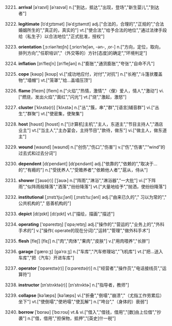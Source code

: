 3221. **arrival**
[əˈraɪvl]  [əˈraɪvəl]
n.["到达，抵达","出现，登场","新生婴儿","到达者"]  

3222. **legitimate**
[lɪˈdʒɪtɪmət]  [ləˈdʒɪtəmɪt]
adj.["合法的，合理的","正规的","合法婚姻所生的","真正的，真实的"]  vt.["使合法","给予合法的地位","通过法律手段给（私生子）以合法地位","正式批准，授权"]  

3223. **orientation**
[ˌɔ:riənˈteɪʃn]  [ˌɔriɛnˈteʃən, -ən-, ˌor-]
n.["方向，定位，取向，排列方向","任职培训","（外交等的）方针[态度]的确定","环境判定"]  

3224. **inflation**
[ɪnˈfleɪʃn]  [ɪnˈfleʃən]
n.["膨胀","通货膨胀","夸张","自命不凡"]  

3225. **cope**
[kəʊp]  [koʊp]
vi.["成功地应付，对付","对抗"]  n.["长袍","斗篷状覆盖物","墙帽"]  vt.["笼罩","给…盖墙压顶"]  

3226. **flame**
[fleɪm]  [flem]
n.["火焰","热情，激情","〈俚〉爱人，情人","激动"]  vi.["燃烧，发出火焰","面红","闪光"]  vt.["烧","激起，激怒"]  

3227. **cluster**
[ˈklʌstə(r)]  [ˈklʌstɚ]
n.["丛","簇，串","群","[语言]辅音群"]  vi.["丛生","群聚"]  vt.["使密集，使聚集"]  

3228. **host**
[həʊst]  [hoʊst]
n.["[计算机]主机","主人，东道主","节目主持人","酒店业主"]  vt.["当主人","主办宴会，主持节目","款待，做东"]  vi.["做主人，做东道主"]  

3229. **wound**
[waʊnd]  [waʊnd]
n.["创伤","伤口","伤害"]  v.["伤","伤害","“wind”的过去式和过去分词"]  

3230. **dependent**
[dɪˈpendənt]  [dɪˈpɛndənt]
adj.["依靠的","依赖的","取决于…的","有瘾的"]  n.["受抚养人","受赡养者","依赖他人者","扈从，侍从"]  

3231. **shower**
[ˈʃaʊə(r)]  [ˈʃaʊɚ]
n.["阵雨","淋浴","淋浴器","一大批"]  vi.["下阵雨","似阵雨般降落","洒落","纷纷降落"]  vt.["大量地给予","抛洒，使纷纷降落"]  

3232. **institutional**
[ˌɪnstɪˈtju:ʃənl]  [ˌɪnstɪˈtu:ʃənl]
adj.["由来已久的"," 习以为常的"," 公共机构的"," 慈善机构的"]  

3233. **depict**
[dɪˈpɪkt]  [dɪˈpɪkt]
vt.["描绘，描画","描述"]  

3234. **operating**
['ɒpəreɪtɪŋ]  [ˈɑpəˌretɪŋ]
adj.["操作的","营运的","业务上的","外科手术的"]  v.["操作( operate的现在分词)","运转","管理","做外科手术"]  

3235. **flesh**
[fleʃ]  [flɛʃ]
n.["肉","肉体","果肉","皮肤"]  v.["用肉喂养","长胖"]  

3236. **garage**
[ˈgærɑ:ʒ]  [gəˈrɑ:ʒ]
n.["车库","汽车修理站","飞机库"]  vt.["把…送入车库","把（汽车）开进车库"]  

3237. **operator**
[ˈɒpəreɪtə(r)]  [ˈɑ:pəreɪtə(r)]
n.["经营者","操作员","电话接线员","运算符"]  

3238. **instructor**
[ɪnˈstrʌktə(r)]  [ɪnˈstrʌktɚ]
n.["指导者，教师"]  

3239. **collapse**
[kəˈlæps]  [kəˈlæps]
vi.["折叠","倒塌","崩溃","（尤指工作劳累后）坐下"]  vt.["使倒塌","使坍塌","使瓦解"]  n.["垮台","（身体的）衰弱"]  

3240. **borrow**
[ˈbɒrəʊ]  [ˈbɑ:roʊ]
vt.& vi.["借入","借钱，借用","[数]由上位借","抄袭"]  n.["借，借用","担保物，抵押","[英史]什一税"]  

